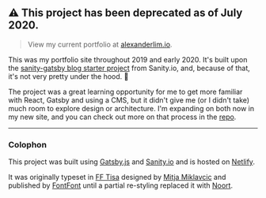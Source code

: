 ## ⚠️ This project has been deprecated as of July 2020.

> View my current portfolio at [alexanderlim.io](https://alexanderlim.io/).

This was my portfolio site throughout 2019 and early 2020. It's built upon the [sanity-gatsby blog starter project](https://github.com/sanity-io/sanity-template-gatsby-blog/tree/fd3b7816583d77772a517aef04ea53971dec9ff9) from Sanity.io, and, because of that, it's not very pretty under the hood. 😬

The project was a great learning opportunity for me to get more familiar with React, Gatsby and using a CMS, but it didn't give me (or I didn't take) much room to explore design or architecture. I'm expanding on both now in my new site, and you can check out more on that process in the [repo](https://github.com/alexanderlim9/portfolio-2020.6).

---
### Colophon

This project was built using [Gatsby.js](https://gatsbyjs.org) and [Sanity.io](https://www.sanity.io) and is hosted on [Netlify](https://netlify.com). 

It was originally typeset in [FF Tisa](https://www.fontshop.com/families/ff-tisa) designed by [Mitja Miklavcic](https://www.fontshop.com/designers/mitja-miklav-269-i-269) and published by [FontFont](https://www.fontshop.com/foundries/fontfont) until a partial re-styling replaced it with [Noort](https://www.type-together.com/noort-font).
